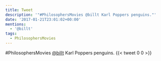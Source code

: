 ```yaml
---
title: Tweet
description: '"#PhilosophersMovies @billt Karl Poppers penguins."'
date: '2017-01-21T23:01:02+00:00'
mentions:
  - '@billt'
tags:
  - PhilosophersMovies
---
```

#PhilosophersMovies [@billt](https://twitter.com/@billt) Karl Poppers penguins.
      {{< tweet 0 0 >}}
    
